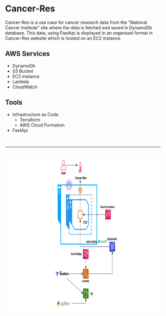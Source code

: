 # Cancer-Res
Cancer-Res is a use case for cancer research data from the "National Cancer Institute" site where the data is fetched and saved in DynamoDb database. This data, using FastApi is displayed in an organised format in Cancer-Res website which is hosted on an EC2 instance.

## AWS Services 
- DynamoDb
- S3 Bucket
- EC2 instance 
- Lambda
- CloudWatch

## Tools
- Infrastructure as Code
  - Terraform
  - AWS Cloud Formation
- FastApi



</br>


------------------------------------
</br>



<img src="image.png"  width="950" height=500/>